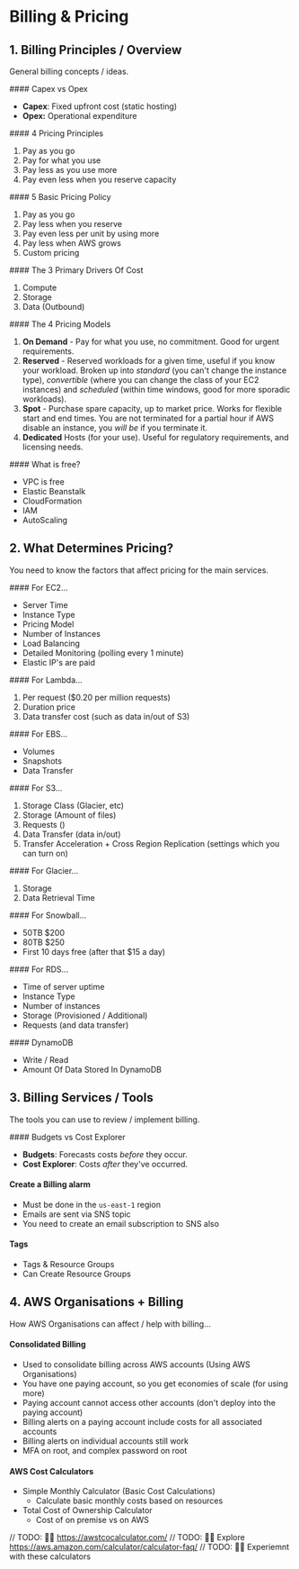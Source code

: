 # Billing & Pricing

## 1. Billing Principles / Overview

General billing concepts / ideas.

#### Capex vs Opex
* **Capex**: Fixed upfront cost (static hosting)
* **Opex:** Operational expenditure

#### 4 Pricing Principles
1. Pay as you go
1. Pay for what you use
1. Pay less as you use more
1. Pay even less when you reserve capacity

#### 5 Basic Pricing Policy
1. Pay as you go
1. Pay less when you reserve
1. Pay even less per unit by using more
1. Pay less when AWS grows
1. Custom pricing

#### The 3 Primary Drivers Of Cost
1. Compute
1. Storage
1. Data (Outbound)

#### The 4 Pricing Models

1. **On Demand** - Pay for what you use, no commitment. Good for urgent requirements.
1. **Reserved** - Reserved workloads for a given time, useful if you know your workload. Broken up into _standard_ (you can't change the instance type), _convertible_ (where you can change the class of your EC2 instances) and _scheduled_ (within time windows, good for more sporadic workloads).
1. **Spot** - Purchase spare capacity, up to market price. Works for flexible start and end times. You are not terminated for a partial hour if AWS disable an instance, you _will be_ if you terminate it.
1. **Dedicated** Hosts (for your use). Useful for regulatory requirements, and licensing needs.

#### What is free?
* VPC is free
* Elastic Beanstalk
* CloudFormation
* IAM
* AutoScaling

## 2. What Determines Pricing?
You need to know the factors that affect pricing for the main services.

#### For EC2...
* Server Time
* Instance Type
* Pricing Model
* Number of Instances
* Load Balancing
* Detailed Monitoring (polling every 1 minute)
* Elastic IP's are paid

#### For Lambda...
1. Per request ($0.20 per million requests)
1. Duration price
1. Data transfer cost (such as data in/out of S3)

#### For EBS...
* Volumes
* Snapshots
* Data Transfer

#### For S3...
1. Storage Class (Glacier, etc)
1. Storage (Amount of files)
1. Requests ()
1. Data Transfer (data in/out)
1. Transfer Acceleration + Cross Region Replication (settings which you can turn on)

#### For Glacier...
1. Storage
1. Data Retrieval Time

#### For Snowball...
* 50TB $200
* 80TB $250
* First 10 days free (after that $15 a day)

#### For RDS...
* Time of server uptime
* Instance Type
* Number of instances
* Storage (Provisioned / Additional)
* Requests (and data transfer)

#### DynamoDB
* Write / Read
* Amount Of Data Stored In DynamoDB

## 3. Billing Services / Tools

The tools you can use to review / implement billing.

#### Budgets vs Cost Explorer

- **Budgets**: Forecasts costs _before_ they occur.
- **Cost Explorer**: Costs _after_ they've occurred.

#### Create a Billing alarm

* Must be done in the `us-east-1` region
* Emails are sent via SNS topic
* You need to create an email subscription to SNS also

#### Tags

- Tags & Resource Groups
- Can Create Resource Groups

## 4. AWS Organisations + Billing

How AWS Organisations can affect / help with billing...

#### Consolidated Billing

- Used to consolidate billing across AWS accounts (Using AWS Organisations)
- You have one paying account, so you get economies of scale (for using more)
- Paying account cannot access other accounts (don't deploy into the paying account)
- Billing alerts on a paying account include costs for all associated accounts
- Billing alerts on individual accounts still work
- MFA on root, and complex password on root

#### AWS Cost Calculators

- Simple Monthly Calculator (Basic Cost Calculations)
    - Calculate basic monthly costs based on resources
- Total Cost of Ownership Calculator
    - Cost of on premise vs on AWS

// TODO: 👷‍♀ https://awstcocalculator.com/
// TODO: 👷‍♀ Explore https://aws.amazon.com/calculator/calculator-faq/
// TODO: 👷‍♀ Experiemnt with these calculators
